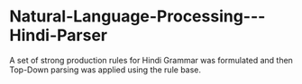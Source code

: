 Natural-Language-Processing---Hindi-Parser
==========================================

A set of strong production rules for Hindi Grammar was formulated and then Top-Down parsing was applied using the rule base.
